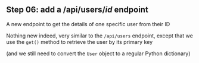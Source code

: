## Step 06: add a /api/users/*id* endpoint

A new endpoint to get the details of one specific user from their ID

Nothing new indeed, very similar to the `/api/users` endpoint, except that we
use the `get()` method to retrieve the user by its primary key

(and we still need to convert the `User` object to a regular Python dictionary)
